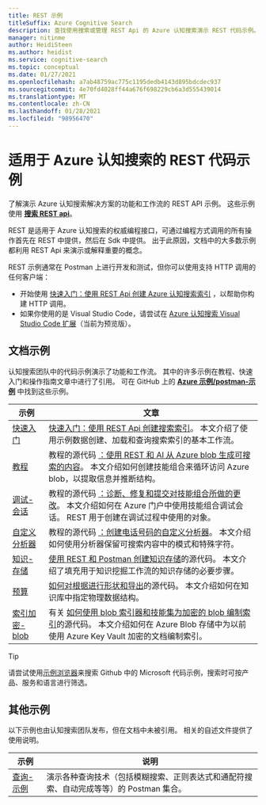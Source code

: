 ```yaml
---
title: REST 示例
titleSuffix: Azure Cognitive Search
description: 查找使用搜索或管理 REST Api 的 Azure 认知搜索演示 REST 代码示例。
manager: nitinme
author: HeidiSteen
ms.author: heidist
ms.service: cognitive-search
ms.topic: conceptual
ms.date: 01/27/2021
ms.openlocfilehash: a7ab48759ac775c1195dedb4143d895bdcdec937
ms.sourcegitcommit: 4e70fd4028ff44a676f698229cb6a3d555439014
ms.translationtype: MT
ms.contentlocale: zh-CN
ms.lasthandoff: 01/28/2021
ms.locfileid: "98956470"
---
```

# <a name="rest-code-samples-for-azure-cognitive-search"></a>适用于 Azure 认知搜索的 REST 代码示例

了解演示 Azure 认知搜索解决方案的功能和工作流的 REST API 示例。 这些示例使用 [**搜索 REST api**](/rest/api/searchservice)。

REST 是适用于 Azure 认知搜索的权威编程接口，可通过编程方式调用的所有操作首先在 REST 中提供，然后在 Sdk 中提供。 出于此原因，文档中的大多数示例都利用 REST Api 来演示或解释重要的概念。

REST 示例通常在 Postman 上进行开发和测试，但你可以使用支持 HTTP 调用的任何客户端：

+ 开始使用 [快速入门：使用 REST Api 创建 Azure 认知搜索索引](search-get-started-rest.md) ，以帮助你构建 HTTP 调用。
+ 如果你使用的是 Visual Studio Code，请尝试在 [Azure 认知搜索 Visual Studio Code 扩展](search-get-started-vs-code.md)（当前为预览版）。

## <a name="doc-samples"></a>文档示例

认知搜索团队中的代码示例演示了功能和工作流。 其中的许多示例在教程、快速入门和操作指南文章中进行了引用。 可在 GitHub 上的 [**Azure 示例/postman-示例**](https://github.com/Azure-Samples/azure-search-postman-samples) 中找到这些示例。

| 示例 | 文章 |
|---------|---------|
| [快速入门](https://github.com/Azure-Samples/azure-search-postman-samples/tree/master/Quickstart) | [快速入门：使用 REST Api 创建搜索索引](search-get-started-rest.md)。 本文介绍了使用示例数据创建、加载和查询搜索索引的基本工作流。 |
| [教程](https://github.com/Azure-Samples/azure-search-postman-samples/tree/master/Tutorial) | 教程的源代码 [：使用 REST 和 AI 从 Azure blob 生成可搜索的内容](cognitive-search-tutorial-blob.md)。 本文介绍如何创建技能组合来循环访问 Azure blob，以提取信息并推断结构。|
| [调试-会话](https://github.com/Azure-Samples/azure-search-postman-samples/tree/master/Debug-sessions) | 教程的源代码 [：诊断、修复和提交对技能组合所做的更改](cognitive-search-tutorial-debug-sessions.md)。 本文介绍如何在 Azure 门户中使用技能组合调试会话。 REST 用于创建在调试过程中使用的对象。|
| [自定义分析器](https://github.com/Azure-Samples/azure-search-postman-samples/tree/master/custom-analyzers) | 教程的源代码 [：创建电话号码的自定义分析器](tutorial-create-custom-analyzer.md)。 本文介绍如何使用分析器保留可搜索内容中的模式和特殊字符。|
| [知识-存储](https://github.com/Azure-Samples/azure-search-postman-samples/tree/master/knowledge-store) | [使用 REST 和 Postman 创建知识存储](knowledge-store-create-rest.md)的源代码。 本文介绍了填充用于知识挖掘工作流的知识存储的必要步骤。 |
| [预算](https://github.com/Azure-Samples/azure-search-postman-samples/tree/master/projections) | [如何对根据进行形状和导出](knowledge-store-projections-examples.md)的源代码。 本文介绍如何在知识库中指定物理数据结构。|
| [索引加密-blob](https://github.com/Azure-Samples/azure-search-postman-samples/commit/f5ebb141f1ff98f571ab84ac59dcd6fd06a46718) | 有关 [如何使用 blob 索引器和技能集为加密的 blob 编制索引](search-howto-index-encrypted-blobs.md)的源代码。 本文介绍如何在 Azure Blob 存储中为以前使用 Azure Key Vault 加密的文档编制索引。 |

> [!Tip]
> 请尝试使用[示例浏览器](/samples/browse/?expanded=azure&languages=http&products=azure-cognitive-search)来搜索 Github 中的 Microsoft 代码示例，搜索时可按产品、服务和语言进行筛选。

## <a name="other-samples"></a>其他示例

以下示例也由认知搜索团队发布，但在文档中未被引用。 相关的自述文件提供了使用说明。

| 示例 | 说明 |
|---------|-------------|
| [查询-示例](https://github.com/Azure-Samples/azure-search-postman-samples/tree/master/Query-examples) | 演示各种查询技术（包括模糊搜索、正则表达式和通配符搜索、自动完成等等）的 Postman 集合。 |